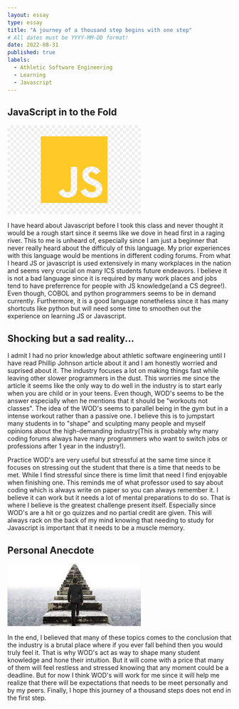 ```yaml
---
layout: essay
type: essay
title: "A journey of a thousand step begins with one step"
# All dates must be YYYY-MM-DD format!
date: 2022-08-31
published: true
labels:
  - Athletic Software Engineering
  - Learning
  - Javascript
---
```


## JavaScript in to the Fold

<img width="300px" class="rounded float-start pe-4" src="../img/JS.jpg">

I have heard about Javascript before I took this class and never thought it would be a rough start since it seems like we dove in head first in a raging river. This to me is unheard of, especially since I am just a beginner that never really heard about the difficuly of this language. My prior experiences with this language would be mentions in different coding forums. From what I heard JS or javascript is used extensively in many workplaces in the nation and seems very crucial on many ICS students future endeavors. I believe it is not a bad language since it is required by many work places and jobs tend to have preferrence for people with JS knowledge(and a CS degree!). Even though, COBOL and python programmers seems to be in demand currently. Furthermore, it is a good language nonetheless since it has many shortcuts like python but will need some time to smoothen out the experience on learning JS or Javascript.

## Shocking but a sad reality...

I admit I had no prior knowledge about athletic software engineering until I have read Phillip Johnson article about it and I am honestly worried and suprised about it. The industry focuses a lot on making things fast while leaving other slower programmers in the dust. This worries me since the article it seems like the only way to do well in the industry is to start early when you are child or in your teens. Even though, WOD's seems to be the answer especially when he mentions that it should be "workouts not classes". The idea of the WOD's seems to parallel being in the gym but in a intense workout rather than a passive one. I believe this is to jumpstart many students in to "shape" and sculpting many people and myself opinions about the high-demanding industry(This is probably why many coding forums always have many programmers who want to switch jobs or professions after 1 year in the industry!).  

Practice WOD's are very useful but stressful at the same time since it focuses on stressing out the student that there is a time that needs to be met. While I find stressful since there is time limit that need I find enjoyable when finishing one. This reminds me of what professor used to say about coding which is always write on paper so you can always remember it. I believe it can work but it needs a lot of mental preparations to do so. That is where I believe is the greatest challenge present itself. Especially since WOD's are a hit or go quizzes and no partial credit are given. This will always rack on the back of my mind knowing that needing to study for Javascript is important that it needs to be a muscle memory.

## Personal Anecdote

<img width="300px" class="rounded float-start pe-4" src="../img/journey thousand miles.jpg">

In the end, I believed that many of these topics comes to the conclusion that the industry is a brutal place where if you ever fall behind then you would truly feel it. That is why WOD's act as way to shape many student knowledge and hone their intuition. But it will come with a price that many of them will feel restless and stressed knowing that any moment could be a deadline. But for now I think WOD's will work for me since it will help me realize that there will be expectations that needs to be meet personally and by my peers. Finally, I hope this journey of a thousand steps does not end in the first step. 
